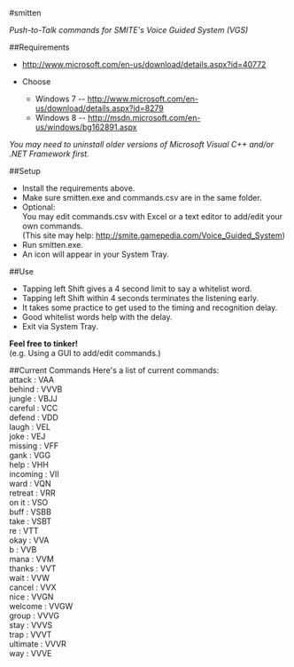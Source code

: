 #smitten

_Push-to-Talk commands for SMITE's Voice Guided System (VGS)_

##Requirements
* http://www.microsoft.com/en-us/download/details.aspx?id=40772

* Choose
	* Windows 7 -- http://www.microsoft.com/en-us/download/details.aspx?id=8279
	* Windows 8 -- http://msdn.microsoft.com/en-us/windows/bg162891.aspx

_You may need to uninstall older versions of Microsoft Visual C++ and/or .NET Framework first._

##Setup
* Install the requirements above.
* Make sure smitten.exe and commands.csv are in the same folder.
* Optional:  
You may edit commands.csv with Excel or a text editor to add/edit your own commands.  
(This site may help: http://smite.gamepedia.com/Voice_Guided_System)
* Run smitten.exe.
* An icon will appear in your System Tray.

##Use
* Tapping left Shift gives a 4 second limit to say a whitelist word.
* Tapping left Shift within 4 seconds terminates the listening early.
* It takes some practice to get used to the timing and recognition delay.
* Good whitelist words help with the delay.
* Exit via System Tray.

**Feel free to tinker!**  
(e.g. Using a GUI to add/edit commands.)

##Current Commands
Here's a list of current commands:  
attack : VAA  
behind : VVVB  
jungle : VBJJ  
careful : VCC  
defend : VDD  
laugh : VEL  
joke : VEJ  
missing : VFF  
gank : VGG  
help : VHH  
incoming : VII  
ward : VQN  
retreat : VRR  
on it : VSO  
buff : VSBB  
take : VSBT  
re : VTT  
okay : VVA  
b : VVB  
mana : VVM  
thanks : VVT  
wait : VVW  
cancel : VVX  
nice : VVGN  
welcome : VVGW  
group : VVVG  
stay : VVVS  
trap : VVVT  
ultimate : VVVR  
way : VVVE  
